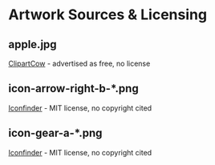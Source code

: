 # Artwork Sources & Licensing

## apple.jpg
[ClipartCow](http://clipartcow.com/apple-clip-art-image-2415/) - advertised as free, no license

## icon-arrow-right-b-*.png
[Iconfinder](https://www.iconfinder.com/icons/211669/a_gear_icon) - MIT license, no copyright cited

## icon-gear-a-*.png
[Iconfinder](https://www.iconfinder.com/icons/211620/arrow_b_right_icon) - MIT license, no copyright cited